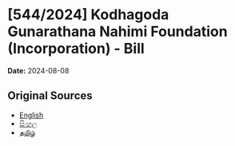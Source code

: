 # [544/2024] Kodhagoda Gunarathana Nahimi Foundation (Incorporation) - Bill

**Date:** 2024-08-08

## Original Sources

- [English](https://documents.gov.lk/view/bills/2024/8/544-2024_E.pdf)
- [සිංහල](https://documents.gov.lk/view/bills/2024/8/544-2024_S.pdf)
- [தமிழ்](https://documents.gov.lk/view/bills/2024/8/544-2024_T.pdf)
